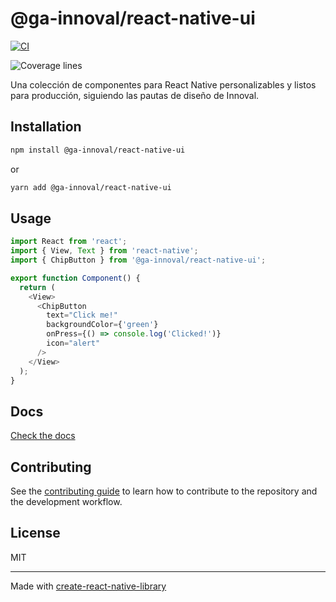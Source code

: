 # @ga-innoval/react-native-ui

[![CI](https://github.com/ga-innoval/react-native-ui/actions/workflows/ci.yml/badge.svg)](https://github.com/ga-innoval/react-native-ui/actions/workflows/ci.yml)

![Coverage lines](https://github.com/ga-innoval/react-native-ui/coverage/badge-lines.svg)

Una colección de componentes para React Native personalizables y listos para producción, siguiendo las pautas de diseño de Innoval.

## Installation

```bash
npm install @ga-innoval/react-native-ui
```

or

```bash
yarn add @ga-innoval/react-native-ui
```

## Usage

```js
import React from 'react';
import { View, Text } from 'react-native';
import { ChipButton } from '@ga-innoval/react-native-ui';

export function Component() {
  return (
    <View>
      <ChipButton
        text="Click me!"
        backgroundColor={'green'}
        onPress={() => console.log('Clicked!')}
        icon="alert"
      />
    </View>
  );
}
```

## Docs

[Check the docs](https://innoval-ui-docs.vercel.app/docs/intro)

## Contributing

See the [contributing guide](CONTRIBUTING.md) to learn how to contribute to the repository and the development workflow.

## License

MIT

---

Made with [create-react-native-library](https://github.com/callstack/react-native-builder-bob)
